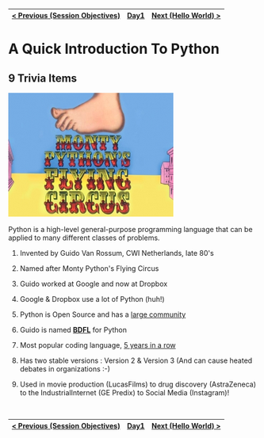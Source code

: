 | [< Previous (Session Objectives)](SessionObjectives.md) | [Day1](../README.md) | [Next (Hello World) >](HelloWorld.md) |
|---|---|---|

# A Quick Introduction To Python



## 9 Trivia Items

![img](images/monty-python.jpg)

Python is a high-level general-purpose programming language that can be applied to many different classes of problems.

1. Invented by Guido Van Rossum, CWI Netherlands, late 80's

2. Named after Monty Python's Flying Circus

3. Guido worked at Google and now at Dropbox

4. Google & Dropbox use a lot of Python (huh!)

5. Python is Open Source and has a [large community](https://www.python.org/) 

6. Guido is named [**BDFL**](https://en.wikipedia.org/wiki/Benevolent_dictator_for_life) for Python

7. Most popular coding language, [5 years in a row](http://blog.codeeval.com/codeevalblog/2016/2/2/most-popular-coding-languages-of-2016)

8. Has two stable versions : Version 2 & Version 3 (And can cause heated debates in organizations :-)

9. Used in movie production (LucasFilms) to drug discovery (AstraZeneca) to the IndustrialInternet (GE Predix) to Social Media (Instagram)!

   ​



| [< Previous (Session Objectives)](SessionObjectives.md) | [Day1](../README.md) | [Next (Hello World) >](HelloWorld.md) |
|---|---|---|
